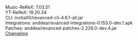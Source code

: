 Music-ReReX: 7.03.51  
YT-ReReX: 19.20.34  
CLI: inotia00/revanced-cli-4.6.1-all.jar  
Integrations: anddea/revanced-integrations-0.153.0-dev.1.apk  
Patches: anddea/revanced-patches-2.226.0-dev.4.jar  
[Changelog](https://github.com/anddea/revanced-patches/releases/tag/v2.226.0-dev.4)  
